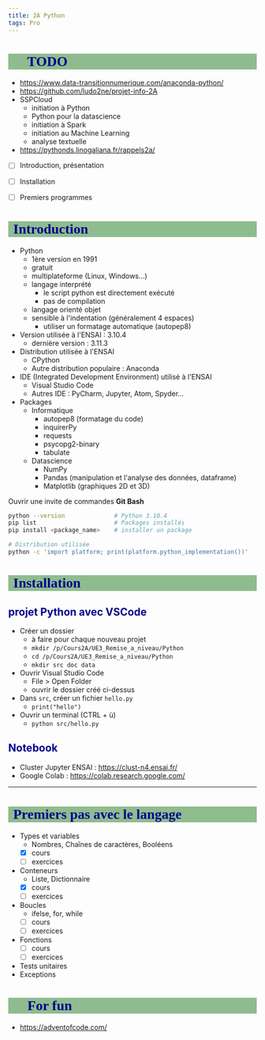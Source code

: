```yaml
---
title: 2A Python
tags: Pro
---
```


# :construction: TODO

* https://www.data-transitionnumerique.com/anaconda-python/
* https://github.com/ludo2ne/projet-info-2A
* SSPCloud
    * initiation à Python
    * Python pour la datascience
    * initiation à Spark
    * initiation au Machine Learning
    * analyse textuelle
* https://pythonds.linogaliana.fr/rappels2a/
* [ ] Introduction, présentation
* [ ] Installation
* [ ] Premiers programmes




# Introduction

* Python
    * 1ère version en 1991
    * gratuit 
    * multiplateforme (Linux, Windows...)
    * langage interprété
        * le script python est directement exécuté
        * pas de compilation
    * langage orienté objet
    * sensible à l'indentation (généralement 4 espaces)
        * utiliser un formatage automatique (autopep8)
* Version utilisée à l'ENSAI : 3.10.4
    * dernière version : 3.11.3
* Distribution utilisée à l'ENSAI
    * CPython
    * Autre distribution populaire : Anaconda 
* IDE (Integrated Development Environment) utilisé à l'ENSAI
    * Visual Studio Code
    * Autres IDE : PyCharm, Jupyter, Atom, Spyder...
* Packages
    * Informatique
        * autopep8 (formatage du code)
		* inquirerPy
		* requests
		* psycopg2-binary
		* tabulate
    * Datascience
        * NumPy
        * Pandas (manipulation et l'analyse des données, dataframe)
        * Matplotlib (graphiques 2D et 3D)

Ouvrir une invite de commandes **Git Bash**

```bash
python --version              # Python 3.10.4 
pip list                      # Packages installés
pip install <package_name>    # installer un package

# Distribution utilisée
python -c 'import platform; print(platform.python_implementation())'
```

# Installation

## projet Python avec VSCode

* Créer un dossier
    * à faire pour chaque nouveau projet
    * `mkdir /p/Cours2A/UE3_Remise_a_niveau/Python`
    * `cd /p/Cours2A/UE3_Remise_a_niveau/Python`
    * `mkdir src doc data`
* Ouvrir Visual Studio Code
    * File > Open Folder
    * ouvrir le dossier créé ci-dessus
* Dans `src`, créer un fichier `hello.py`
    * `print("hello")`
* Ouvrir un terminal (CTRL + ù)
    * `python src/hello.py`


## Notebook

* Cluster Jupyter ENSAI : https://clust-n4.ensai.fr/
* Google Colab : https://colab.research.google.com/


---

# Premiers pas avec le langage

* Types et variables
    * Nombres, Chaînes de caractères, Booléens
    * [x] cours
    * [ ] exercices
* Conteneurs
    * Liste, Dictionnaire
    * [x] cours
    * [ ] exercices
* Boucles
    * ifelse, for, while
    * [ ] cours
    * [ ] exercices
* Fonctions
    * [ ] cours
    * [ ] exercices
* Tests unitaires
* Exceptions


# :game_die: For fun

* https://adventofcode.com/







<style>
   /* headers level 1 # */
    h1{
        color: darkblue;
        font-family: "Calibri";
        background-color: darkseagreen;
        padding-left: 10px;
    }
    h2{
        color: darkblue;        
    }
    h3{
        color: darkred;        
    }
    h4{
        color: purple;        
    }
</style>